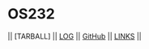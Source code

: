 # OS232

|| [TARBALL] || [LOG](TXT/mylog.txt) || [GitHub](https://github.com/Sirered/os232) || [LINKS](/links.md) ||
